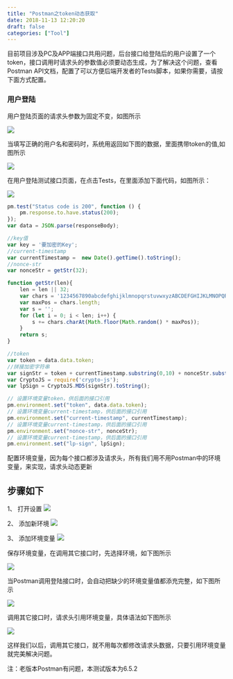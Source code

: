 ```yaml
---
title: "Postman之token动态获取"
date: 2018-11-13 12:20:20
draft: false
categories: ["Tool"]
---
```


目前项目涉及PC及APP端接口共用问题，后台接口给登陆后的用户设置了一个token，接口调用时请求头的参数值必须要动态生成，为了解决这个问题，查看Postman API文档，配置了可以方便后端开发者的Tests脚本，如果你需要，请按下面方式配置。

### 用户登陆

用户登陆页面的请求头参数为固定不变，如图所示

![](https://ueyao.github.io/image-hosting/blog/2018/11/12/2018-11-12-5.36.35.png)

当填写正确的用户名和密码时，系统用返回如下图的数据，里面携带token的值,如图所示

![](https://ueyao.github.io/image-hosting/blog/2018/11/12/2018-11-12-5.49.47.png)

在用户登陆测试接口页面，在点击Tests，在里面添加下面代码，如图所示：

![](https://ueyao.github.io/image-hosting/blog/2018/11/12/2018-11-12-5.51.36.png)

``` javascript
pm.test("Status code is 200", function () {
    pm.response.to.have.status(200);
});
var data = JSON.parse(responseBody);

//key值
var key = '要加密的Key';
//current-timestamp
var currentTimestamp =  new Date().getTime().toString();
//nonce-str
var nonceStr = getStr(32);

function getStr(len){
    len = len || 32;
    var chars = '1234567890abcdefghijklmnopqrstuvwxyzABCDEFGHIJKLMNOPQRSTUVWXYZ';
    var maxPos = chars.length;
    var s = '';
    for (let i = 0; i < len; i++) {
        s += chars.charAt(Math.floor(Math.random() * maxPos));
    }
    return s;
}

//token
var token = data.data.token;
//拼接加密字符串
var signStr = token + currentTimestamp.substring(0,10) + nonceStr.substring(0,16) + key;
var CryptoJS = require('crypto-js');
var lpSign = CryptoJS.MD5(signStr).toString();

// 设置环境变量token，供后面的接口引用
pm.environment.set("token", data.data.token);
// 设置环境变量current-timestamp，供后面的接口引用
pm.environment.set("current-timestamp", currentTimestamp);
// 设置环境变量current-timestamp，供后面的接口引用
pm.environment.set("nonce-str", nonceStr);
// 设置环境变量current-timestamp，供后面的接口引用
pm.environment.set("lp-sign", lpSign);
```

配置环境变量，因为每个接口都涉及请求头，所有我们用不用Postman中的环境变量，来实现，请求头动态更新

## 步骤如下
1、 打开设置
![](https://ueyao.github.io/image-hosting/blog/2018/11/12/2018-11-12-5.55.52.png)

2、 添加新环境
![](https://ueyao.github.io/image-hosting/blog/2018/11/12/2018-11-12-5.59.36.png)

3、 添加环境变量
![](https://ueyao.github.io/image-hosting/blog/2018/11/12/2018-11-12-7.14.38.png)

保存环境变量，在调用其它接口时，先选择环境，如下图所示

![](https://ueyao.github.io/image-hosting/blog/2018/11/12/2018-11-12-7.18.57.png)

当Postman调用登陆接口时，会自动把缺少的环境变量值都添充完整，如下图所示

![](https://ueyao.github.io/image-hosting/blog/2018/11/12/2018-11-12-7.24.30.png)

调用其它接口时，请求头引用环境变量，具体语法如下图所示

![](https://ueyao.github.io/image-hosting/blog/2018/11/12/2018-11-12-8.05.02.png)

这样我们以后，调用其它接口，就不用每次都修改请求头数据，只要引用环境变量就完美解决问题。

注：老版本Postman有问题，本测试版本为6.5.2